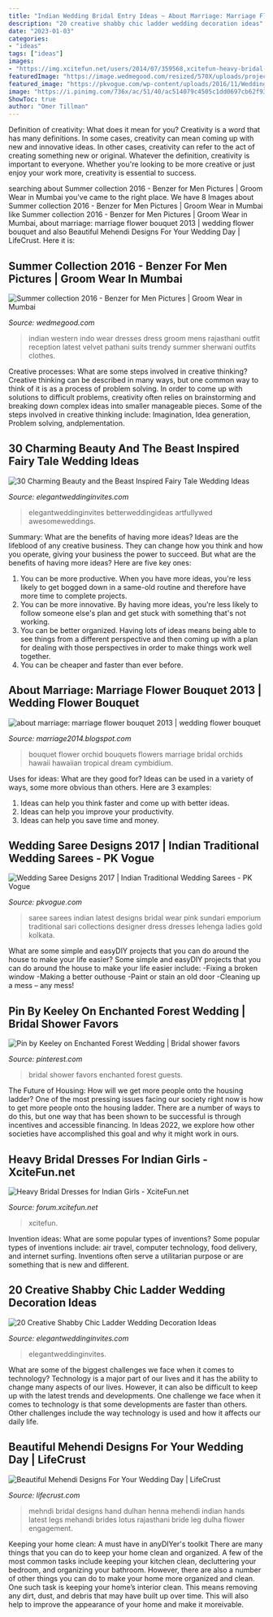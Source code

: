```yaml
---
title: "Indian Wedding Bridal Entry Ideas ~ About Marriage: Marriage Flower Bouquet 2013"
description: "20 creative shabby chic ladder wedding decoration ideas"
date: "2023-01-03"
categories:
- "ideas"
tags: ["ideas"]
images:
- "https://img.xcitefun.net/users/2014/07/359568,xcitefun-heavy-bridal-dress-6.jpg"
featuredImage: "https://image.wedmegood.com/resized/570X/uploads/project/5993/1463822030_M16_142a.jpg"
featured_image: "https://pkvogue.com/wp-content/uploads/2016/11/Wedding-Sarees-Partywear-sarees-7.jpg"
image: "https://i.pinimg.com/736x/ac/51/40/ac514079c4505c1dd0697cb62f933577.jpg"
ShowToc: true
author: "Omer Tillman"
---
```



Definition of creativity: What does it mean for you?
Creativity is a word that has many definitions. In some cases, creativity can mean coming up with new and innovative ideas. In other cases, creativity can refer to the act of creating something new or original. Whatever the definition, creativity is important to everyone. Whether you're looking to be more creative or just enjoy your work more, creativity is essential to success.

	

		
searching about Summer collection 2016 - Benzer for Men Pictures | Groom Wear in Mumbai you've came to the right place. We have 8 Images about Summer collection 2016 - Benzer for Men Pictures | Groom Wear in Mumbai like Summer collection 2016 - Benzer for Men Pictures | Groom Wear in Mumbai, about marriage: marriage flower bouquet 2013 | wedding flower bouquet and also Beautiful Mehendi Designs For Your Wedding Day | LifeCrust. Here it is:
		
    
## Summer Collection 2016 - Benzer For Men Pictures | Groom Wear In Mumbai

<img loading=lazy src="https://image.wedmegood.com/resized/570X/uploads/project/5993/1463822030_M16_142a.jpg" onerror="this.onerror=null;this.src='https://tse3.mm.bing.net/th?id=OIP.XzKpApOJ0oyT_TdpJl6TVwAAAA&amp;pid=15.1';" alt="Summer collection 2016 - Benzer for Men Pictures | Groom Wear in Mumbai">

_Source: wedmegood.com_

>indian western indo wear dresses dress groom mens rajasthani outfit reception latest velvet pathani suits trendy summer sherwani outfits clothes. 

	

Creative processes: What are some steps involved in creative thinking?
Creative thinking can be described in many ways, but one common way to think of it is as a process of problem solving. In order to come up with solutions to difficult problems, creativity often relies on brainstorming and breaking down complex ideas into smaller manageable pieces. Some of the steps involved in creative thinking include: Imagination, Idea generation, Problem solving, andplementation.

    
## 30 Charming Beauty And The Beast Inspired Fairy Tale Wedding Ideas

<img loading=lazy src="https://www.elegantweddinginvites.com/wedding-blog/wp-content/uploads/2017/06/romantic-beauty-and-the-beast-wedding-bouqets.jpg" onerror="this.onerror=null;this.src='https://tse1.mm.bing.net/th?id=OIP.QUMo9VSm9TYafKQtIMd8rQHaLH&amp;pid=15.1';" alt="30 Charming Beauty and the Beast Inspired Fairy Tale Wedding Ideas">

_Source: elegantweddinginvites.com_

>elegantweddinginvites betterweddingideas artfullywed awesomeweddings. 

	

Summary: What are the benefits of having more ideas?
Ideas are the lifeblood of any creative business. They can change how you think and how you operate, giving your business the power to succeed. But what are the benefits of having more ideas? Here are five key ones:
1. You can be more productive. When you have more ideas, you're less likely to get bogged down in a same-old routine and therefore have more time to complete projects.
2. You can be more innovative. By having more ideas, you're less likely to follow someone else's plan and get stuck with something that's not working.
3. You can be better organized. Having lots of ideas means being able to see things from a different perspective and then coming up with a plan for dealing with those perspectives in order to make things work well together.
4. You can be cheaper and faster than ever before.

    
## About Marriage: Marriage Flower Bouquet 2013 | Wedding Flower Bouquet

<img loading=lazy src="http://1.bp.blogspot.com/-_Xn5hVuL7aU/USqC9tR408I/AAAAAAAAAUQ/r9lg0Ti3H10/s1600/orchid+marriage+flower+bouquet+2013++wedding+flower+bouquet+ideas+2014.jpg" onerror="this.onerror=null;this.src='https://tse3.mm.bing.net/th?id=OIP.o7IzqqCOQXhAKaubLAcYawHaLH&amp;pid=15.1';" alt="about marriage: marriage flower bouquet 2013 | wedding flower bouquet">

_Source: marriage2014.blogspot.com_

>bouquet flower orchid bouquets flowers marriage bridal orchids hawaii hawaiian tropical dream cymbidium. 

	

Uses for ideas: What are they good for?
Ideas can be used in a variety of ways, some more obvious than others. Here are 3 examples:
1. Ideas can help you think faster and come up with better ideas.
2. Ideas can help you improve your productivity.    
3. Ideas can help you save time and money.

    
## Wedding Saree Designs 2017 | Indian Traditional Wedding Sarees - PK Vogue

<img loading=lazy src="https://pkvogue.com/wp-content/uploads/2016/11/Wedding-Sarees-Partywear-sarees-7.jpg" onerror="this.onerror=null;this.src='https://tse4.mm.bing.net/th?id=OIP.4NCMpitJjWk_1xQlIfZ3tAHaKL&amp;pid=15.1';" alt="Wedding Saree Designs 2017 | Indian Traditional Wedding Sarees - PK Vogue">

_Source: pkvogue.com_

>saree sarees indian latest designs bridal wear pink sundari emporium traditional sari collections designer dress dresses lehenga ladies gold kolkata. 

	

What are some simple and easyDIY projects that you can do around the house to make your life easier?
Some simple and easyDIY projects that you can do around the house to make your life easier include: 
-Fixing a broken window 
-Making a better outhouse 
-Paint or stain an old door 
-Cleaning up a mess – any mess!

    
## Pin By Keeley On Enchanted Forest Wedding | Bridal Shower Favors

<img loading=lazy src="https://i.pinimg.com/736x/ac/51/40/ac514079c4505c1dd0697cb62f933577.jpg" onerror="this.onerror=null;this.src='https://tse1.mm.bing.net/th?id=OIP.lMbuq73xRjrbW1yObdhxBAHaLH&amp;pid=15.1';" alt="Pin by Keeley on Enchanted Forest Wedding | Bridal shower favors">

_Source: pinterest.com_

>bridal shower favors enchanted forest guests. 

	

The Future of Housing: How will we get more people onto the housing ladder?
One of the most pressing issues facing our society right now is how to get more people onto the housing ladder. There are a number of ways to do this, but one way that has been shown to be successful is through incentives and accessible financing. In Ideas 2022, we explore how other societies have accomplished this goal and why it might work in ours.

    
## Heavy Bridal Dresses For Indian Girls - XciteFun.net

<img loading=lazy src="https://img.xcitefun.net/users/2014/07/359568,xcitefun-heavy-bridal-dress-6.jpg" onerror="this.onerror=null;this.src='https://tse3.mm.bing.net/th?id=OIP.NK9Fq0MGqGirJ8qS0hjqPQHaJ5&amp;pid=15.1';" alt="Heavy Bridal Dresses for Indian Girls - XciteFun.net">

_Source: forum.xcitefun.net_

>xcitefun. 

	

Invention ideas: What are some popular types of inventions?
Some popular types of inventions include: air travel, computer technology, food delivery, and internet surfing. Inventions often serve a utilitarian purpose or are something that is new and different.

    
## 20 Creative Shabby Chic Ladder Wedding Decoration Ideas

<img loading=lazy src="https://www.elegantweddinginvites.com/wedding-blog/wp-content/uploads/2017/10/Rustic-Ladder-Photo-Display-Ideas.jpg" onerror="this.onerror=null;this.src='https://tse1.mm.bing.net/th?id=OIP.S61Vdf0sY-EjuyiN2QRlKgHaLH&amp;pid=15.1';" alt="20 Creative Shabby Chic Ladder Wedding Decoration Ideas">

_Source: elegantweddinginvites.com_

>elegantweddinginvites. 

	

What are some of the biggest challenges we face when it comes to technology?
Technology is a major part of our lives and it has the ability to change many aspects of our lives. However, it can also be difficult to keep up with the latest trends and developments. One challenge we face when it comes to technology is that some developments are faster than others. Other challenges include the way technology is used and how it affects our daily life.

    
## Beautiful Mehendi Designs For Your Wedding Day | LifeCrust

<img loading=lazy src="http://www.lifecrust.com/wp-content/uploads/2017/08/e00bbd48c90d4f8c1708cfaa426b075e.jpg" onerror="this.onerror=null;this.src='https://tse3.mm.bing.net/th?id=OIP.BkW9vaU23bgb7EV4iPSregHaNK&amp;pid=15.1';" alt="Beautiful Mehendi Designs For Your Wedding Day | LifeCrust">

_Source: lifecrust.com_

>mehndi bridal designs hand dulhan henna mehendi indian hands latest legs mehandi brides lotus rajasthani bride leg dulha flower engagement. 

	

Keeping your home clean: A must have in anyDIYer's toolkit
There are many things that you can do to keep your home clean and organized. A few of the most common tasks include keeping your kitchen clean, decluttering your bedroom, and organizing your bathroom. However, there are also a number of other things you can do to make your home more organized and clean. One such task is keeping your home’s interior clean. This means removing any dirt, dust, and debris that may have built up over time. This will also help to improve the appearance of your home and make it moreivable.

